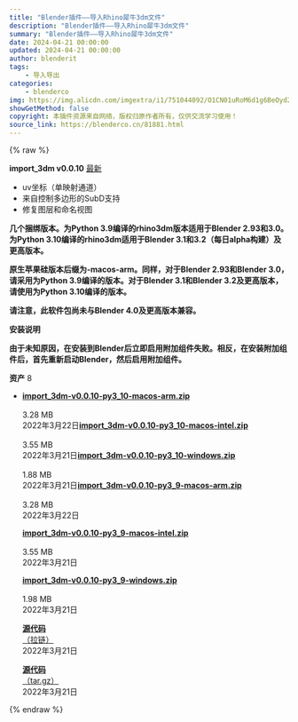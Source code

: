 ```yaml
---
title: "Blender插件——导入Rhino犀牛3dm文件"
description: "Blender插件——导入Rhino犀牛3dm文件"
summary: "Blender插件——导入Rhino犀牛3dm文件"
date: 2024-04-21 00:00:00
updated: 2024-04-21 00:00:00
author: blenderit
tags: 
    - 导入导出
categories:
    - blenderco
img: https://img.alicdn.com/imgextra/i1/751044092/O1CN01uRoM6d1g6BeOyd2jA_!!751044092.jpg
showGetMethod: false
copyright: 本插件资源来自网络，版权归原作者所有，仅供交流学习使用！
source_link: https://blenderco.cn/81881.html
---
```


{% raw %}
<p><b>import_3dm v0.0.10</b> <a href="https://github.com/jesterKing/import_3dm/releases/latest">最新</a></p><ul>
<li>uv坐标（单映射通道）</li>
<li>来自控制多边形的SubD支持</li>
<li>修复图层和命名视图</li>
</ul><p><b>几个捆绑版本。为Python 3.9编译的rhino3dm版本适用于Blender 2.93和3.0。为Python 3.10编译的rhino3dm适用于Blender 3.1和3.2（每日alpha构建）及更高版本。</b></p><p><b>原生苹果硅版本后缀为-macos-arm。同样，对于Blender 2.93和Blender 3.0，请采用为Python 3.9编译的版本。对于Blender 3.1和Blender 3.2及更高版本，请使用为Python 3.10编译的版本。</b></p><p><b>请注意，此软件包尚未与Blender 4.0及更高版本兼容。</b></p><p><b>安装说明</b></p><p><b>由于未知原因，在安装到Blender后立即启用附加组件失败。相反，在安装附加组件后，首先重新启动Blender，然后启用附加组件。</b></p><p><b>资产</b> 8</p><ul>
<li><a href="https://github.com/jesterKing/import_3dm/releases/download/0.0.10/import_3dm-v0.0.10-py3_10-macos-arm.zip"><b>import_3dm-v0.0.10-py3_10-macos-arm.zip<br>
</b><br>
</a>3.28 MB<br>
2022年3月22日<a href="https://github.com/jesterKing/import_3dm/releases/download/0.0.10/import_3dm-v0.0.10-py3_10-macos-intel.zip"><b>import_3dm-v0.0.10-py3_10-macos-intel.zip<br>
</b><br>
</a>3.55 MB<br>
2022年3月21日<a href="https://github.com/jesterKing/import_3dm/releases/download/0.0.10/import_3dm-v0.0.10-py3_10-windows.zip"><b>import_3dm-v0.0.10-py3_10-windows.zip<br>
</b><br>
</a>1.88 MB<br>
2022年3月21日<a href="https://github.com/jesterKing/import_3dm/releases/download/0.0.10/import_3dm-v0.0.10-py3_9-macos-arm.zip"><b>import_3dm-v0.0.10-py3_9-macos-arm.zip<br>
</b><br>
</a>3.28 MB<br>
2022年3月22日
<p><a href="https://github.com/jesterKing/import_3dm/releases/download/0.0.10/import_3dm-v0.0.10-py3_9-macos-intel.zip"><b>import_3dm-v0.0.10-py3_9-macos-intel.zip<br>
</b><br>
</a>3.55 MB<br>
2022年3月21日</p>
<p><a href="https://github.com/jesterKing/import_3dm/releases/download/0.0.10/import_3dm-v0.0.10-py3_9-windows.zip"><b>import_3dm-v0.0.10-py3_9-windows.zip<br>
</b><br>
</a>1.98 MB<br>
2022年3月21日</p>
<p><a href="https://github.com/jesterKing/import_3dm/archive/refs/tags/0.0.10.zip"><b>源代码</b><b><br>
</b>（拉链）<br>
</a>2022年3月21日</p>
<p><a href="https://github.com/jesterKing/import_3dm/archive/refs/tags/0.0.10.tar.gz"><b>源代码</b><b><br>
</b>（tar.gz）<br>
</a>2022年3月21日</p></li>
</ul>
<div style="display: none">blenderco</div>
{% endraw %}